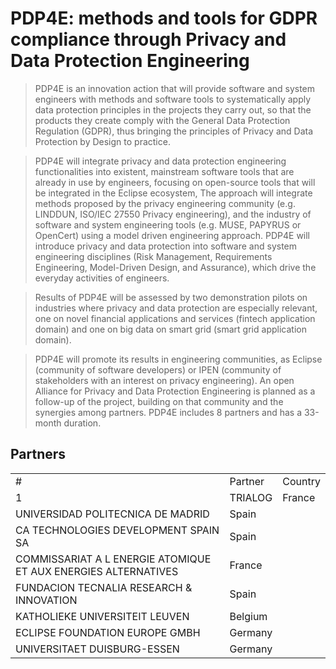# PDP4E: methods and tools for GDPR compliance through Privacy and Data Protection Engineering

> PDP4E is an innovation action that will provide software and system engineers with methods and software tools to systematically apply data protection principles in the projects they carry out, so that the products they create comply with the General Data Protection Regulation (GDPR), thus bringing the principles of Privacy and Data Protection by Design to practice.

> PDP4E will integrate privacy and data protection engineering functionalities into existent, mainstream software tools that are already in use by engineers, focusing on open-source tools that will be integrated in the Eclipse ecosystem, The approach will integrate methods proposed by the privacy engineering community (e.g. LINDDUN, ISO/IEC 27550 Privacy engineering), and the industry of software and system engineering tools (e.g. MUSE, PAPYRUS or OpenCert) using a model driven engineering approach. PDP4E will introduce privacy and data protection into software and system engineering disciplines (Risk Management, Requirements Engineering, Model-Driven Design, and Assurance), which drive the everyday activities of engineers.

> Results of PDP4E will be assessed by two demonstration pilots on industries where privacy and data protection are especially relevant, one on novel financial applications and services (fintech application domain) and one on big data on smart grid (smart grid application domain).

> PDP4E will promote its results in engineering communities, as Eclipse (community of software developers) or IPEN (community of stakeholders with an interest on privacy engineering). An open Alliance for Privacy and Data Protection Engineering is planned as a follow-up of the project, building on that community and the synergies among partners. PDP4E includes 8 partners and has a 33-month duration.

## Partners

<table>
  <tr><td>#</td><td>Partner</td><td>Country</td></tr>
  
  <tr><td>1</td><td>TRIALOG</td><td>France</td></tr>
  <tr><td>UNIVERSIDAD POLITECNICA DE MADRID</td><td>Spain</td></tr>
  <tr><td>CA TECHNOLOGIES DEVELOPMENT SPAIN SA</td><td>Spain</td></tr>
  <tr><td>COMMISSARIAT A L ENERGIE ATOMIQUE ET AUX ENERGIES ALTERNATIVES</td><td>France</td></tr>
  <tr><td>FUNDACION TECNALIA RESEARCH & INNOVATION</td><td>Spain</td></tr>
  <tr><td>KATHOLIEKE UNIVERSITEIT LEUVEN</td><td>Belgium</td></tr>
  <tr><td>ECLIPSE FOUNDATION EUROPE GMBH</td><td>Germany</td></tr>
  <tr><td>UNIVERSITAET DUISBURG-ESSEN</td><td>Germany</td></tr>
</table>
